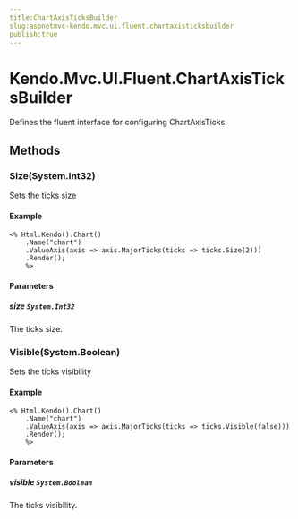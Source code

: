 ```yaml
---
title:ChartAxisTicksBuilder
slug:aspnetmvc-kendo.mvc.ui.fluent.chartaxisticksbuilder
publish:true
---
```


# Kendo.Mvc.UI.Fluent.ChartAxisTicksBuilder

Defines the fluent interface for configuring ChartAxisTicks.

## Methods

### Size(System.Int32)
Sets the ticks size

#### Example
    <% Html.Kendo().Chart()
        .Name("chart")
        .ValueAxis(axis => axis.MajorTicks(ticks => ticks.Size(2)))
        .Render();
        %>

#### Parameters

##### size `System.Int32`
The ticks size.

### Visible(System.Boolean)
Sets the ticks visibility

#### Example
    <% Html.Kendo().Chart()
        .Name("chart")
        .ValueAxis(axis => axis.MajorTicks(ticks => ticks.Visible(false)))
        .Render();
        %>

#### Parameters

##### visible `System.Boolean`
The ticks visibility.